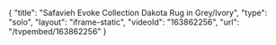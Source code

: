 {
    "title": "Safavieh Evoke Collection Dakota Rug in Grey\/Ivory",
    "type": "solo",
    "layout": "iframe-static",
    "videoId": "163862256",
    "url": "\/tvpembed\/163862256"
}